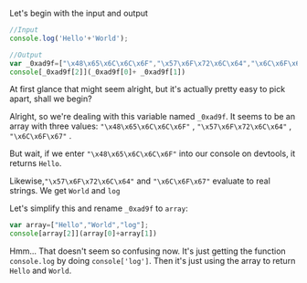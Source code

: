 Let's begin with the input and output
```Javascript
//Input
console.log('Hello'+'World');
```
```Javascript
//Output
var _0xad9f=["\x48\x65\x6C\x6C\x6F","\x57\x6F\x72\x6C\x64","\x6C\x6F\x67"];
console[_0xad9f[2]](_0xad9f[0]+ _0xad9f[1])
```
At first glance that might seem alright, but it's actually pretty easy to pick apart, shall we begin?

Alright, so we're dealing with this variable named `_0xad9f`. It seems to be an array with three values:  `"\x48\x65\x6C\x6C\x6F"` , `"\x57\x6F\x72\x6C\x64"` , `"\x6C\x6F\x67"` .

But wait, if we enter `"\x48\x65\x6C\x6C\x6F"` into our console on devtools, it returns `Hello`.

Likewise,`"\x57\x6F\x72\x6C\x64"` and `"\x6C\x6F\x67"` evaluate to real strings. We get `World` and `log`

Let's simplify this and rename `_0xad9f` to `array`:
```Javascript
var array=["Hello","World","log"];
console[array[2]](array[0]+array[1])
```
Hmm... That doesn't seem so confusing now. It's just getting the function `console.log` by doing `console['log']`. Then it's just using the array to return `Hello` and `World`.
